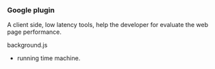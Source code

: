 ### Google plugin
A client side, low latency tools, help the developer for evaluate the web page performance.

background.js
- running time machine.

